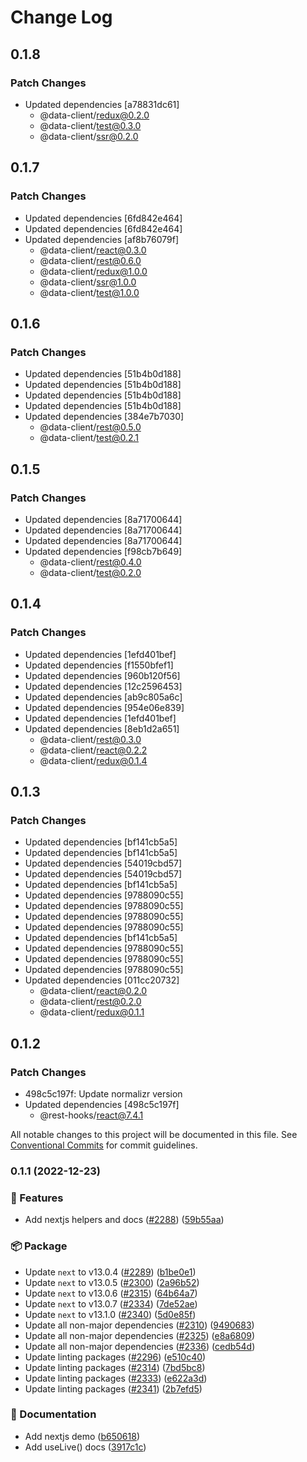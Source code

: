 # Change Log

## 0.1.8

### Patch Changes

- Updated dependencies [a78831dc61]
  - @data-client/redux@0.2.0
  - @data-client/test@0.3.0
  - @data-client/ssr@0.2.0

## 0.1.7

### Patch Changes

- Updated dependencies [6fd842e464]
- Updated dependencies [6fd842e464]
- Updated dependencies [af8b76079f]
  - @data-client/react@0.3.0
  - @data-client/rest@0.6.0
  - @data-client/redux@1.0.0
  - @data-client/ssr@1.0.0
  - @data-client/test@1.0.0

## 0.1.6

### Patch Changes

- Updated dependencies [51b4b0d188]
- Updated dependencies [51b4b0d188]
- Updated dependencies [51b4b0d188]
- Updated dependencies [51b4b0d188]
- Updated dependencies [384e7b7030]
  - @data-client/rest@0.5.0
  - @data-client/test@0.2.1

## 0.1.5

### Patch Changes

- Updated dependencies [8a71700644]
- Updated dependencies [8a71700644]
- Updated dependencies [8a71700644]
- Updated dependencies [f98cb7b649]
  - @data-client/rest@0.4.0
  - @data-client/test@0.2.0

## 0.1.4

### Patch Changes

- Updated dependencies [1efd401bef]
- Updated dependencies [f1550bfef1]
- Updated dependencies [960b120f56]
- Updated dependencies [12c2596453]
- Updated dependencies [ab9c805a6c]
- Updated dependencies [954e06e839]
- Updated dependencies [1efd401bef]
- Updated dependencies [8eb1d2a651]
  - @data-client/rest@0.3.0
  - @data-client/react@0.2.2
  - @data-client/redux@0.1.4

## 0.1.3

### Patch Changes

- Updated dependencies [bf141cb5a5]
- Updated dependencies [bf141cb5a5]
- Updated dependencies [54019cbd57]
- Updated dependencies [54019cbd57]
- Updated dependencies [bf141cb5a5]
- Updated dependencies [9788090c55]
- Updated dependencies [9788090c55]
- Updated dependencies [9788090c55]
- Updated dependencies [9788090c55]
- Updated dependencies [bf141cb5a5]
- Updated dependencies [9788090c55]
- Updated dependencies [9788090c55]
- Updated dependencies [9788090c55]
- Updated dependencies [011cc20732]
  - @data-client/react@0.2.0
  - @data-client/rest@0.2.0
  - @data-client/redux@0.1.1

## 0.1.2

### Patch Changes

- 498c5c197f: Update normalizr version
- Updated dependencies [498c5c197f]
  - @rest-hooks/react@7.4.1

All notable changes to this project will be documented in this file.
See [Conventional Commits](https://conventionalcommits.org) for commit guidelines.

### 0.1.1 (2022-12-23)

### 🚀 Features

- Add nextjs helpers and docs ([#2288](https://github.com/coinbase/rest-hooks/issues/2288)) ([59b55aa](https://github.com/coinbase/rest-hooks/commit/59b55aa0b380593dccfed74e3cd9c0b47a9e8699))

### 📦 Package

- Update `next` to v13.0.4 ([#2289](https://github.com/coinbase/rest-hooks/issues/2289)) ([b1be0e1](https://github.com/coinbase/rest-hooks/commit/b1be0e100ff3c655f7d85ddafd8579fd92d26e6a))
- Update `next` to v13.0.5 ([#2300](https://github.com/coinbase/rest-hooks/issues/2300)) ([2a96b52](https://github.com/coinbase/rest-hooks/commit/2a96b528f7ea95a760aab36df3a8efa293a535e5))
- Update `next` to v13.0.6 ([#2315](https://github.com/coinbase/rest-hooks/issues/2315)) ([64b64a7](https://github.com/coinbase/rest-hooks/commit/64b64a7ae7ff7dcbdc6c6f84d6de161a15a297fc))
- Update `next` to v13.0.7 ([#2334](https://github.com/coinbase/rest-hooks/issues/2334)) ([7de52ae](https://github.com/coinbase/rest-hooks/commit/7de52ae299498003b29a8a3e827ca93c14c7e309))
- Update `next` to v13.1.0 ([#2340](https://github.com/coinbase/rest-hooks/issues/2340)) ([5d0e85f](https://github.com/coinbase/rest-hooks/commit/5d0e85fe4a0db39fb38b376333f28a2397db7eb9))
- Update all non-major dependencies ([#2310](https://github.com/coinbase/rest-hooks/issues/2310)) ([9490683](https://github.com/coinbase/rest-hooks/commit/9490683a702bb18f17eb3de42b83521c9f3209a4))
- Update all non-major dependencies ([#2325](https://github.com/coinbase/rest-hooks/issues/2325)) ([e8a6809](https://github.com/coinbase/rest-hooks/commit/e8a68098423a577f58b3c5ab8ec079eb8812094e))
- Update all non-major dependencies ([#2336](https://github.com/coinbase/rest-hooks/issues/2336)) ([cedb54d](https://github.com/coinbase/rest-hooks/commit/cedb54d476ae6d7d19b472e1424bb60ca386be54))
- Update linting packages ([#2296](https://github.com/coinbase/rest-hooks/issues/2296)) ([e510c40](https://github.com/coinbase/rest-hooks/commit/e510c409b16fc340de585fc6099b86239a3fbc43))
- Update linting packages ([#2314](https://github.com/coinbase/rest-hooks/issues/2314)) ([7bd5bc8](https://github.com/coinbase/rest-hooks/commit/7bd5bc85b7c333fb7b33cc8b41bc225f1dd9dbf4))
- Update linting packages ([#2333](https://github.com/coinbase/rest-hooks/issues/2333)) ([e622a3d](https://github.com/coinbase/rest-hooks/commit/e622a3d60d0c2d66b0ae53ce97ada9e76aad12c7))
- Update linting packages ([#2341](https://github.com/coinbase/rest-hooks/issues/2341)) ([2b7efd5](https://github.com/coinbase/rest-hooks/commit/2b7efd578806b1aa81d4a6e27e80e69f4c277e5f))

### 📝 Documentation

- Add nextjs demo ([b650618](https://github.com/coinbase/rest-hooks/commit/b6506180ef41a73eb4c926eef3786e0394c3a2c3))
- Add useLive() docs ([3917c1c](https://github.com/coinbase/rest-hooks/commit/3917c1c3490794d0a7a987c7d6b3a255b25943ee))
